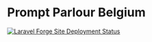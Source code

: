 # Prompt Parlour Belgium





[![Laravel Forge Site Deployment Status](https://img.shields.io/endpoint?url=https%3A%2F%2Fforge.laravel.com%2Fsite-badges%2F78c683ce-8218-44ca-afb1-7ed9fb5bf173%3Fdate%3D1%26label%3D1&style=flat)](https://forge.laravel.com/servers/664903/sites/2840278)
